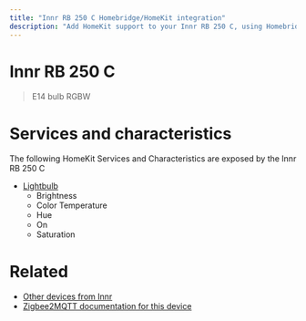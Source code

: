```yaml
---
title: "Innr RB 250 C Homebridge/HomeKit integration"
description: "Add HomeKit support to your Innr RB 250 C, using Homebridge, Zigbee2MQTT and homebridge-z2m."
---
```

<!---
This file has been GENERATED using src/docgen/docgen.ts
DO NOT EDIT THIS FILE MANUALLY!
-->
# Innr RB 250 C
> E14 bulb RGBW


# Services and characteristics
The following HomeKit Services and Characteristics are exposed by
the Innr RB 250 C

* [Lightbulb](../../light.md)
  * Brightness
  * Color Temperature
  * Hue
  * On
  * Saturation


# Related
* [Other devices from Innr](../index.md#innr)
* [Zigbee2MQTT documentation for this device](https://www.zigbee2mqtt.io/devices/RB_250_C.html)
